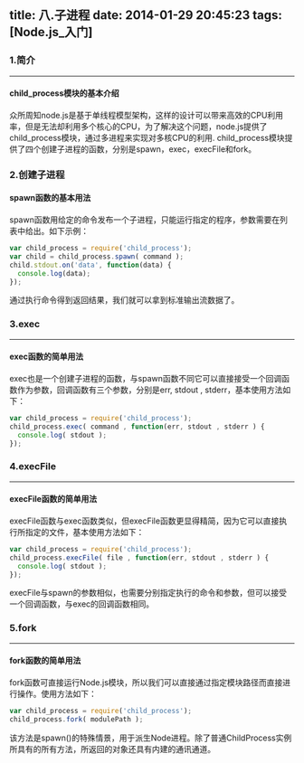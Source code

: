 title: 八.子进程
date: 2014-01-29 20:45:23
tags: [Node.js_入门]
---

### 1.简介
---
#### child_process模块的基本介绍
众所周知node.js是基于单线程模型架构，这样的设计可以带来高效的CPU利用率，但是无法却利用多个核心的CPU，为了解决这个问题，node.js提供了child_process模块，通过多进程来实现对多核CPU的利用. child_process模块提供了四个创建子进程的函数，分别是spawn，exec，execFile和fork。

### 2.创建子进程
#### spawn函数的基本用法
spawn函数用给定的命令发布一个子进程，只能运行指定的程序，参数需要在列表中给出。如下示例：
```javascript
var child_process = require('child_process');
var child = child_process.spawn( command );
child.stdout.on('data', function(data) {
  console.log(data);
});
```
通过执行命令得到返回结果，我们就可以拿到标准输出流数据了。

### 3.exec
---
#### exec函数的简单用法
exec也是一个创建子进程的函数，与spawn函数不同它可以直接接受一个回调函数作为参数，回调函数有三个参数，分别是err, stdout , stderr，基本使用方法如下：

```javascript
var child_process = require('child_process');
child_process.exec( command , function(err, stdout , stderr ) {
  console.log( stdout );
});
```

### 4.execFile
---
#### execFile函数的简单用法
execFile函数与exec函数类似，但execFile函数更显得精简，因为它可以直接执行所指定的文件，基本使用方法如下：

```javascript
var child_process = require('child_process');
child_process.execFile( file , function(err, stdout , stderr ) {
  console.log( stdout );
});
```
execFile与spawn的参数相似，也需要分别指定执行的命令和参数，但可以接受一个回调函数，与exec的回调函数相同。

### 5.fork
---
#### fork函数的简单用法
fork函数可直接运行Node.js模块，所以我们可以直接通过指定模块路径而直接进行操作。使用方法如下：
```javascript
var child_process = require('child_process');
child_process.fork( modulePath );
```
该方法是spawn()的特殊情景，用于派生Node进程。除了普通ChildProcess实例所具有的所有方法，所返回的对象还具有内建的通讯通道。
